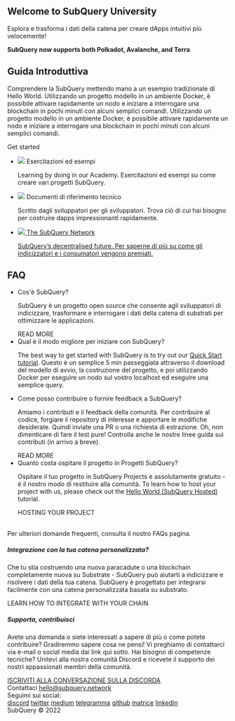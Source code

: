 <link rel="stylesheet" href="/assets/style/welcome.css" as="style" />
<div class="top2Sections">
  <section class="welcomeWords">
    <div class="main">
      <div>
        <h2 class="welcomeTitle">Welcome to SubQuery <span>University</span></h2>
        <p>Esplora e trasforma i dati della catena per creare dApps intuitivi più velocemente!</p>
        <p><strong>SubQuery now supports both Polkadot, Avalanche, and Terra</strong></p>
      </div>
    </div>
  </section>
  <section class="startSection main">
    <div>
      <h2 class="title">Guida Introduttiva</h2>
      <p>Comprendere la SubQuery mettendo mano a un esempio tradizionale di Hello World. Utilizzando un progetto modello in un ambiente Docker, è possibile attivare rapidamente un nodo e iniziare a interrogare una blockchain in pochi minuti con alcuni semplici comandi. Utilizzando un progetto modello in un ambiente Docker, è possibile attivare rapidamente un nodo e iniziare a interrogare una blockchain in pochi minuti con alcuni semplici comandi.
      </p>
      <span class="button">
        <router-link :to="{path: '/quickstart/quickstart-polkadot.html'}">
          <span>Get started</span>
        </router-link>
      </span>
    </div>
  </section>
</div>
<div class="main">
  <div>
    <ul class="list">
      <li>
        <router-link :to="{path: '/academy/tutorials_examples/introduction.html'}">
          <div>
            <img src="/assets/img/tutorialsIcon.svg" />
            <span>Esercitazioni ed esempi</span>
            <p>Learning by doing in our Academy. Esercitazioni ed esempi su come creare vari progetti SubQuery.</p>
          </div>
        </router-link>
      </li>
      <li>
        <router-link :to="{path: '/create/introduction.html'}">
          <div>
            <img src="/assets/img/docsIcon.svg" />
            <span>Documenti di riferimento tecnico</span>
            <p>Scritto dagli sviluppatori per gli sviluppatori. Trova ciò di cui hai bisogno per costruire dapps impressionanti rapidamente.</p>
          </div>
        </router-link>
      </li>
      <li>
        <a href="https://static.subquery.network/whitepaper.pdf" target="_blank">
          <div>
            <img src="/assets/img/networkIcon.svg" />
            <span>The SubQuery Network</span>
            <p>SubQuery’s decentralised future. Per saperne di più su come gli indicizzatori e i consumatori vengono premiati.
        </a>
      </li>
    </ul>
  </div>
</div>
<section class="faqSection main">
  <div>
    <h2 class="title">FAQ</h2>
    <ul class="faqList">
      <li>
        <div class="title">Cos'è SubQuery?</div>
        <div class="content">
          <p>SubQuery è un progetto open source che consente agli sviluppatori di indicizzare, trasformare e interrogare i dati della catena di substrati per ottimizzare le applicazioni.</p>
          <span class="more">
            <router-link :to="{path: '/faqs/faqs.html#what-is-subquery'}">READ MORE</router-link>
          </span>
        </div>
      </li>
      <li>
        <div class="title">Qual è il modo migliore per iniziare con SubQuery?</div>
        <div class="content">
          <p>The best way to get started with SubQuery is to try out our <a href="/quickstart/quickstart-polkadot.html">Quick Start tutorial</a>. Questo è un semplice 5 min passeggiata attraverso il download del modello di avvio, la costruzione del progetto, e poi utilizzando Docker per eseguire un nodo sul vostro localhost ed eseguire una semplice query. </p>
        </div>
      </li>
      <li>
        <div class="title">Come posso contribuire o fornire feedback a SubQuery?</div>
        <div class="content">
          <p>Amiamo i contributi e il feedback della comunità. Per contribuire al codice, forgiare il repository di interesse e apportare le modifiche desiderate. Quindi inviate una PR o una richiesta di estrazione. Oh, non dimenticare di fare il test pure! Controlla anche le nostre linee guida sui contributi (in arrivo a breve). </p>
          <span class="more">
            <router-link :to="{path: '/faqs/faqs.html#what-is-the-best-way-to-get-started-with-subquery'}">READ MORE</router-link>
          </span>
        </div>
      </li>
      <li>
        <div class="title">Quanto costa ospitare il progetto in Progetti SubQuery?
</div>
        <div class="content">
          <p>Ospitare il tuo progetto in SubQuery Projects è assolutamente gratuito - è il nostro modo di restituire alla comunità. To learn how to host your project with us, please check out the <a href="/quickstart/quickstart-polkadot.html">Hello World (SubQuery Hosted)</a> tutorial.</p>
          <span class="more">
            <router-link :to="{path: '/run_publish/publish.html'}">HOSTING YOUR PROJECT</router-link>
          </span>
        </div>
      </li>
    </ul><br>
    Per ulteriori domande frequenti, consulta il nostro <router-link :to="{path: '/faqs/faqs.html'}">FAQs</router-link> pagina.    
  </div>
</section>
<section class="main">
  <div>
    <div class="lastIntroduce lastIntroduce_1">
        <h5>Integrazione con la tua catena personalizzata?</h5>
        <p>Che tu stia costruendo una nuova paracadute o una blockchain completamente nuova su Substrate - SubQuery può aiutarti a indicizzare e risolvere i dati della tua catena. SubQuery è progettato per integrarsi facilmente con una catena personalizzata basata su substrato.</p>
        <span class="more">
          <router-link :to="{path: '/create/mapping.html#custom-substrate-chains'}">LEARN HOW TO INTEGRATE WITH YOUR CHAIN</router-link>
        </span>
    </div>
    <div class="lastIntroduce lastIntroduce_2">
        <h5>Supporta, contribuisci</h5>
        <p>Avete una domanda o siete interessati a sapere di più o come potete contribuire? Gradiremmo sapere cosa ne pensi! Vi preghiamo di contattarci via e-mail o social media dai link qui sotto. Hai bisogno di competenze tecniche? Unitevi alla nostra comunità Discord e ricevete il supporto dei nostri appassionati membri della comunità. </p>
        <a class="more" target="_blank" href="https://discord.com/invite/subquery">ISCRIVITI ALLA CONVERSAZIONE SULLA DISCORDA</a>
    </div>
    </div>
</section>
<section class="main connectSection">
  <div class="email">
    <span>Contattaci</span>
    <a href="mailto:hello@subquery.network">hello@subquery.network</a>
  </div>
  <div>
    <div>Seguimi sui social:</div>
    <div class="connectWay">
      <a href="https://discord.com/invite/78zg8aBSMG" target="_blank" class="connectDiscord">discord</a>
      <a href="https://twitter.com/subquerynetwork" target="_blank" class="connectTwitter">twitter</a>
      <a href="https://medium.com/@subquery" target="_blank" class="connectMedium">medium</a>
      <a href="https://t.me/subquerynetwork" target="_blank" class="connectTelegram">telegramma</a>
      <a href="https://github.com/OnFinality-io/subql" target="_blank" class="connectGithub">github</a>
      <a href="https://matrix.to/#/#subquery:matrix.org" target="_blank" class="connectMatrix">matrice</a>
      <a href="https://www.linkedin.com/company/subquery" target="_blank" class="connectLinkedin">linkedin</a>
    </div>
  </div>
</section>
</div>
</div>
<div class="footer">
  <div class="main"><div>SubQuery © 2022</div></div>
</div>
<script charset="utf-8" src="/assets/js/welcome.js"></script>

